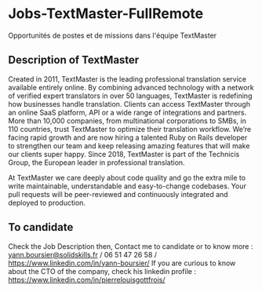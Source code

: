 # Jobs-TextMaster-FullRemote
Opportunités de postes et de missions dans l'équipe TextMaster

## Description of TextMaster

Created in 2011, TextMaster is the leading professional translation service available entirely online. By combining advanced technology with a network of verified expert translators in over 50 languages, TextMaster is redefining how businesses handle translation.
Clients can access TextMaster through an online SaaS platform, API or a wide range of integrations and partners. More than 10,000 companies, from multinational corporations to SMBs, in 110 countries, trust TextMaster to optimize their translation workflow.
We’re facing rapid growth and are now hiring a talented Ruby on Rails developer to strengthen our team and keep releasing amazing features that will make our clients super happy.
Since 2018, TextMaster is part of the Technicis Group, the European leader in professional translation.


At TextMaster we care deeply about code quality and go the extra mile to write maintainable, understandable and easy-to-change codebases. Your pull requests will be peer-reviewed and continuously integrated and deployed to production.


## To candidate
Check the Job Description then,
Contact me to candidate or to know more : yann.boursier@solidskills.fr / 06 51 47 26 58 / https://www.linkedin.com/in/yann-boursier/
If you are curious to know about the CTO of the company, check his linkedin profile : https://www.linkedin.com/in/pierrelouisgottfrois/
